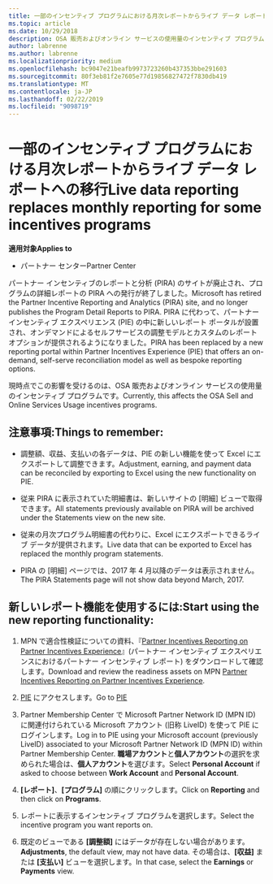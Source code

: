 ```yaml
---
title: 一部のインセンティブ プログラムにおける月次レポートからライブ データ レポートへの移行 | パートナー センター
ms.topic: article
ms.date: 10/29/2018
description: OSA 販売およびオンライン サービスの使用量のインセンティブ プログラムで、ライブ データ レポートを利用できるようになりました。
author: labrenne
ms.author: labrenne
ms.localizationpriority: medium
ms.openlocfilehash: bc9047e21beafb9973723260b437353bbe291603
ms.sourcegitcommit: 80f3eb81f2e7605e77d19856827472f7830db419
ms.translationtype: MT
ms.contentlocale: ja-JP
ms.lasthandoff: 02/22/2019
ms.locfileid: "9098719"
---
```

# <a name="live-data-reporting-replaces-monthly-reporting-for-some-incentives-programs"></a><span data-ttu-id="c33d9-103">一部のインセンティブ プログラムにおける月次レポートからライブ データ レポートへの移行</span><span class="sxs-lookup"><span data-stu-id="c33d9-103">Live data reporting replaces monthly reporting for some incentives programs</span></span>

**<span data-ttu-id="c33d9-104">適用対象</span><span class="sxs-lookup"><span data-stu-id="c33d9-104">Applies to</span></span>**

-  <span data-ttu-id="c33d9-105">パートナー センター</span><span class="sxs-lookup"><span data-stu-id="c33d9-105">Partner Center</span></span>

<span data-ttu-id="c33d9-106">パートナー インセンティブのレポートと分析 (PIRA) のサイトが廃止され、プログラムの詳細レポートの PIRA への発行が終了しました。</span><span class="sxs-lookup"><span data-stu-id="c33d9-106">Microsoft has retired the Partner Incentive Reporting and Analytics (PIRA) site, and no longer publishes the Program Detail Reports to PIRA.</span></span> <span data-ttu-id="c33d9-107">PIRA に代わって、パートナー インセンティブ エクスペリエンス (PIE) の中に新しいレポート ポータルが設置され、オンデマンドによるセルフサービスの調整モデルとカスタムのレポート オプションが提供されるようになりました。</span><span class="sxs-lookup"><span data-stu-id="c33d9-107">PIRA has been replaced by a new reporting portal within Partner Incentives Experience (PIE) that offers an on-demand, self-serve reconciliation model as well as bespoke reporting options.</span></span> 

<span data-ttu-id="c33d9-108">現時点でこの影響を受けるのは、OSA 販売およびオンライン サービスの使用量のインセンティブ プログラムです。</span><span class="sxs-lookup"><span data-stu-id="c33d9-108">Currently, this affects the OSA Sell and Online Services Usage incentives programs.</span></span>

## <a name="things-to-remember"></a><span data-ttu-id="c33d9-109">注意事項:</span><span class="sxs-lookup"><span data-stu-id="c33d9-109">Things to remember:</span></span> 

- <span data-ttu-id="c33d9-110">調整額、収益、支払いの各データは、PIE の新しい機能を使って Excel にエクスポートして調整できます。</span><span class="sxs-lookup"><span data-stu-id="c33d9-110">Adjustment, earning, and payment data can be reconciled by exporting to Excel using the new functionality on PIE.</span></span>

- <span data-ttu-id="c33d9-111">従来 PIRA に表示されていた明細書は、新しいサイトの [明細] ビューで取得できます。</span><span class="sxs-lookup"><span data-stu-id="c33d9-111">All statements previously available on PIRA will be archived under the Statements view on the new site.</span></span> 

- <span data-ttu-id="c33d9-112">従来の月次プログラム明細書の代わりに、Excel にエクスポートできるライブ データが提供されます。</span><span class="sxs-lookup"><span data-stu-id="c33d9-112">Live data that can be exported to Excel has replaced the monthly program statements.</span></span>

- <span data-ttu-id="c33d9-113">PIRA の [明細] ページでは、2017 年 4 月以降のデータは表示されません。</span><span class="sxs-lookup"><span data-stu-id="c33d9-113">The PIRA Statements page will not show data beyond March, 2017.</span></span>
 
## <a name="start-using-the-new-reporting-functionality"></a><span data-ttu-id="c33d9-114">新しいレポート機能を使用するには:</span><span class="sxs-lookup"><span data-stu-id="c33d9-114">Start using the new reporting functionality:</span></span> 

1. <span data-ttu-id="c33d9-115">MPN で適合性検証についての資料、『[Partner Incentives Reporting on Partner Incentives Experience](https://aka.ms/osareadiness )』(パートナー インセンティブ エクスペリエンスにおけるパートナー インセンティブ レポート) をダウンロードして確認します。</span><span class="sxs-lookup"><span data-stu-id="c33d9-115">Download and review the readiness assets on MPN [Partner Incentives Reporting on Partner Incentives Experience](https://aka.ms/osareadiness ).</span></span>

2. <span data-ttu-id="c33d9-116">[PIE](https://partnerincentives.microsoft.com/) にアクセスします。</span><span class="sxs-lookup"><span data-stu-id="c33d9-116">Go to [PIE](https://partnerincentives.microsoft.com/)</span></span>

3. <span data-ttu-id="c33d9-117">Partner Membership Center で Microsoft Partner Network ID (MPN ID) に関連付けられている Microsoft アカウント (旧称 LiveID) を使って PIE にログインします。</span><span class="sxs-lookup"><span data-stu-id="c33d9-117">Log in to PIE using your Microsoft account (previously LiveID) associated to your Microsoft Partner Network ID (MPN ID) within Partner Membership Center.</span></span> <span data-ttu-id="c33d9-118">**職場アカウント**と**個人アカウント**の選択を求められた場合は、**個人アカウント**を選びます。</span><span class="sxs-lookup"><span data-stu-id="c33d9-118">Select **Personal Account** if asked to choose between **Work Account** and **Personal Account**.</span></span>

4. <span data-ttu-id="c33d9-119">**[レポート]**、**[プログラム]** の順にクリックします。</span><span class="sxs-lookup"><span data-stu-id="c33d9-119">Click on **Reporting** and then click on **Programs**.</span></span> 

5. <span data-ttu-id="c33d9-120">レポートに表示するインセンティブ プログラムを選択します。</span><span class="sxs-lookup"><span data-stu-id="c33d9-120">Select the incentive program you want reports on.</span></span> 

6. <span data-ttu-id="c33d9-121">既定のビューである **[調整額]** にはデータが存在しない場合があります。</span><span class="sxs-lookup"><span data-stu-id="c33d9-121">**Adjustments**, the default view, may not have data.</span></span>  <span data-ttu-id="c33d9-122">その場合は、**[収益]** または **[支払い]** ビューを選択します。</span><span class="sxs-lookup"><span data-stu-id="c33d9-122">In that case, select the **Earnings** or **Payments** view.</span></span>


 

 



